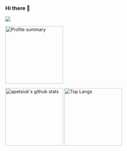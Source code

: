 ### Hi there 👋

<!--
**apetsiuk/apetsiuk** is a ✨ _special_ ✨ repository because its `README.md` (this file) appears on your GitHub profile.

Here are some ideas to get you started:

- 🔭 I’m currently working on ...
- 🌱 I’m currently learning ...
- 👯 I’m looking to collaborate on ...
- 🤔 I’m looking for help with ...
- 💬 Ask me about ...
- 📫 How to reach me: ...
- 😄 Pronouns: ...
- ⚡ Fun fact: ...
-->

![](http://github-profile-summary-cards.vercel.app/api/cards/profile-details?username=apetsiuk&theme=2077)

<p>
  <img height="180em" src="https://github-profile-summary-cards.vercel.app/api/cards/profile-details?username=apetsiuk&theme=github" alt="Profile summary" align="center"/>
</p>

<p>
  <img height="180em" src="https://github-readme-stats.vercel.app/api?username=apetsiuk&show_icons=true&theme=default&count_private=true" alt="apetsiuk's github stats" align="center"/>
  <img height="180em" src="https://github-readme-stats.vercel.app/api/top-langs/?username=apetsiuk&layout=compact" alt="Top Langs" align="center"/>
</p>

